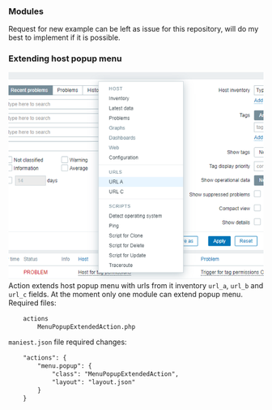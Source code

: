 ### Modules

Request for new example can be left as issue for this repository, will do my best to implement if it is possible.
### Extending host popup menu

![](images/host.menu.popup.png)  
Action extends host popup menu with urls from it inventory `url_a`, `url_b` and `url_c` fields. At the moment only one module can extend popup menu. 
Required files:  
```
    actions
        MenuPopupExtendedAction.php
```
`maniest.json` file required changes:
```
    "actions": {
		"menu.popup": {
			"class": "MenuPopupExtendedAction",
			"layout": "layout.json"
		}
	}
```